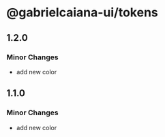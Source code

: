 # @gabrielcaiana-ui/tokens

## 1.2.0

### Minor Changes

- add new color

## 1.1.0

### Minor Changes

- add new color

